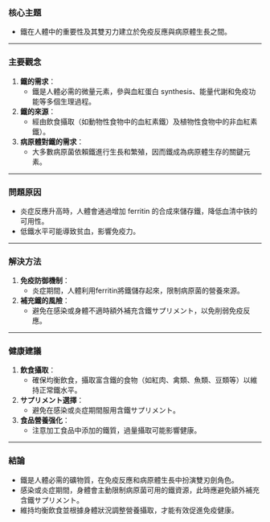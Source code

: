 ### 核心主題
- 鐵在人體中的重要性及其雙刃力建立於免疫反應與病原體生長之間。

---

### 主要觀念
1. **鐵的需求**：
   - 鐵是人體必需的微量元素，參與血紅蛋白 synthesis、能量代謝和免疫功能等多個生理過程。
2. **鐵的來源**：
   - 經由飲食攝取（如動物性食物中的血紅素鐵）及植物性食物中的非血紅素鐵）。
3. **病原體對鐵的需求**：
   - 大多數病原菌依賴鐵進行生長和繁殖，因而鐵成為病原體生存的關鍵元素。

---

### 問題原因
- 炎症反應升高時，人體會通過增加 ferritin 的合成來儲存鐵，降低血清中铁的可用性。
- 低鐵水平可能導致贫血，影響免疫力。

---

### 解決方法
1. **免疫防御機制**：
   - 炎症期間，人體利用ferritin將鐵儲存起來，限制病原菌的營養來源。
2. **補充鐵的風險**：
   - 避免在感染或身體不適時額外補充含鐵サプリメント，以免削弱免疫反應。

---

### 健康建議
1. **飲食攝取**：
   - 確保均衡飲食，攝取富含鐵的食物（如紅肉、禽類、魚類、豆類等）以維持正常鐵水平。
2. **サプリメント選擇**：
   - 避免在感染或炎症期間服用含鐵サプリメント。
3. **食品營養强化**：
   - 注意加工食品中添加的鐵質，過量攝取可能影響健康。

---

### 結論
- 鐵是人體必需的礦物質，在免疫反應和病原體生長中扮演雙刃劍角色。
- 感染或炎症期間，身體會主動限制病原菌可用的鐵資源，此時應避免額外補充含鐵サプリメント。
- 維持均衡飲食並根據身體狀況調整營養攝取，才能有效促進免疫健康。